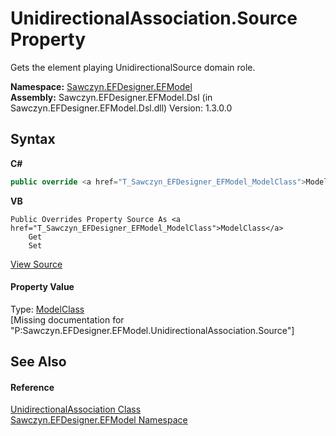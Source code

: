 # UnidirectionalAssociation.Source Property 
 

Gets the element playing UnidirectionalSource domain role.

**Namespace:**&nbsp;<a href="N_Sawczyn_EFDesigner_EFModel">Sawczyn.EFDesigner.EFModel</a><br />**Assembly:**&nbsp;Sawczyn.EFDesigner.EFModel.Dsl (in Sawczyn.EFDesigner.EFModel.Dsl.dll) Version: 1.3.0.0

## Syntax

**C#**<br />
``` C#
public override <a href="T_Sawczyn_EFDesigner_EFModel_ModelClass">ModelClass</a> Source { get; set; }
```

**VB**<br />
``` VB
Public Overrides Property Source As <a href="T_Sawczyn_EFDesigner_EFModel_ModelClass">ModelClass</a>
	Get
	Set
```

<a href="https://github.com/msawczyn/EFDesigner/tree/master/src/Dsl/GeneratedCode/DomainRelationships.cs#L1932" title="View the source code">View Source</a><br />

#### Property Value
Type: <a href="T_Sawczyn_EFDesigner_EFModel_ModelClass">ModelClass</a><br />\[Missing <value> documentation for "P:Sawczyn.EFDesigner.EFModel.UnidirectionalAssociation.Source"\]

## See Also


#### Reference
<a href="T_Sawczyn_EFDesigner_EFModel_UnidirectionalAssociation">UnidirectionalAssociation Class</a><br /><a href="N_Sawczyn_EFDesigner_EFModel">Sawczyn.EFDesigner.EFModel Namespace</a><br />